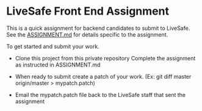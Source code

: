 # LiveSafe Front End Assignment

This is a quick assignment for backend candidates to submit to LiveSafe. See the
[ASSIGNMENT.md]('assignment/ASSIGNMENT.md') for details specific to the assignment.

To get started and submit your work.

* Clone this project from this private repository Complete the assignment as instructed in
  ASSIGNMENT.md

* When ready to submit create a patch of your work. (Ex: git diff master origin/master >
  mypatch.patch)

* Email the mypatch.patch file back to the LiveSafe staff that sent the assignment
